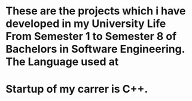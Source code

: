 # These are the projects which i have developed in my University Life From Semester 1 to Semester 8 of Bachelors in Software Engineering. The Language used at
# Startup of my carrer is C++.
